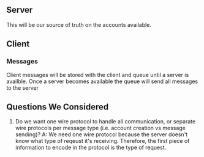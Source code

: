 ## Server
This will be our source of truth on the accounts available.

## Client
### Messages
Client messages will be stored with the client and queue until a server is availble. Once a server becomes available the queue will send all messages to the server




## Questions We Considered
1. Do we want one wire protocol to handle all communication, or separate wire protocols per message type (i.e. account creation vs message sending)?
    A: We need one wire protocol because the server doesn't know what type of reqeust it's receiving. Therefore, the first piece of information to encode in the protocol is the type of request.
